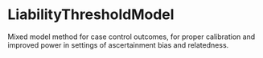 # LiabilityThresholdModel
Mixed model method for case control outcomes, for proper calibration and improved power in settings of ascertainment bias and relatedness. 
